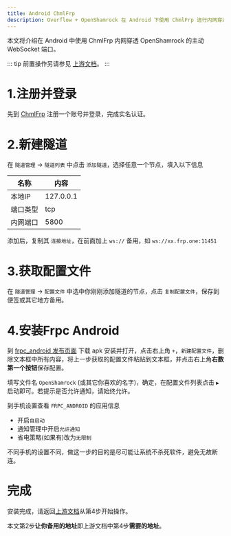 ```yaml
---
title: Android ChmlFrp
description: Overflow + OpenShamrock 在 Android 下使用 ChmlFrp 进行内网穿透
---
```


本文将介绍在 Android 中使用 ChmlFrp 内网穿透 OpenShamrock 的主动 WebSocket 端口。

::: tip
前置操作另请参见 [上游文档](android.md)。
:::

# 1.注册并登录

先到 [ChmlFrp](https://panel.chmlfrp.cn/register) 注册一个账号并登录，完成实名认证。

# 2.新建隧道

在 `隧道管理` -> `隧道列表` 中点击 `添加隧道`，选择任意一个节点，填入以下信息

| 名称 | 内容 |
| --- | --- |
| 本地IP | 127.0.0.1 |
| 端口类型 | tcp |
| 内网端口 | 5800 |

添加后，复制其 `连接地址`，在前面加上 `ws://` 备用，如 `ws://xx.frp.one:11451`

# 3.获取配置文件

在 `隧道管理` -> `配置文件` 中选中你刚刚添加隧道的节点，点击 `复制配置文件`，保存到便签或其它地方备用。

# 4.安装Frpc Android

到 [frpc_android 发布页面](https://github.com/mainfunx/frpc_android/releases) 下载 apk 安装并打开，点击右上角 `+`，`新建配置文件`，删除文本框中所有内容，将上一步获取的配置文件粘贴到文本框，并点击右上角**右数第一个按钮**保存配置。

填写文件名 `OpenShamrock` (或其它你喜欢的名字)，确定，在配置文件列表点击 `▶` 启动即可。若提示是否允许通知，请始终允许。

到手机设置查看 `FRPC_ANDROID` 的应用信息
+ 开启`自启动`
+ 通知管理中开启`允许通知`
+ 省电策略(如果有)改为`无限制`

不同手机的设置不同，做这一步的目的是尽可能让系统不杀死软件，避免无故断连。

# 完成

安装完成，请返回[上游文档](android.md)从第4步开始操作。

本文第2步**让你备用的地址**即上游文档中第4步**需要的地址**。
